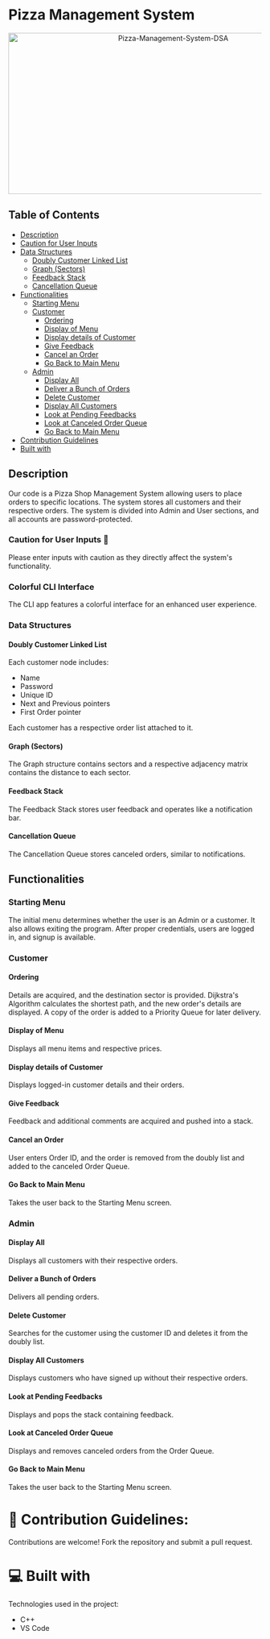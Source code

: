 # Pizza Management System

<p align="center">
<img src="https://socialify.git.ci/Mohid-Anwar/Pizza-Management-System-DSA/image?font=KoHo&language=1&name=1&owner=1&pattern=Brick%20Wall&theme=Auto" alt="Pizza-Management-System-DSA" width="640" height="320" />
</p>

  ## Table of Contents
- [Description](#description)
- [Caution for User Inputs](#caution-for-user-inputs-🚨)
- [Data Structures](#data-structures)
  - [Doubly Customer Linked List](#doubly-customer-linked-list)
  - [Graph (Sectors)](#graph-sectors)
  - [Feedback Stack](#feedback-stack)
  - [Cancellation Queue](#cancellation-queue)
- [Functionalities](#functionalities)
  - [Starting Menu](#starting-menu)
  - [Customer](#customer)
    - [Ordering](#ordering)
    - [Display of Menu](#display-of-menu)
    - [Display details of Customer](#display-details-of-customer)
    - [Give Feedback](#give-feedback)
    - [Cancel an Order](#cancel-an-order)
    - [Go Back to Main Menu](#go-back-to-main-menu)
  - [Admin](#admin)
    - [Display All](#display-all)
    - [Deliver a Bunch of Orders](#deliver-a-bunch-of-orders)
    - [Delete Customer](#delete-customer)
    - [Display All Customers](#display-all-customers)
    - [Look at Pending Feedbacks](#look-at-pending-feedbacks)
    - [Look at Canceled Order Queue](#look-at-canceled-order-queue)
    - [Go Back to Main Menu](#go-back-to-main-menu)
- [Contribution Guidelines](#-contribution-guidelines)
- [Built with](#💻-built-with)

## Description
Our code is a Pizza Shop Management System allowing users to place orders to specific locations. The system stores all customers and their respective orders. The system is divided into Admin and User sections, and all accounts are password-protected.

### Caution for User Inputs 🚨
Please enter inputs with caution as they directly affect the system's functionality.

### Colorful CLI Interface
The CLI app features a colorful interface for an enhanced user experience.

### Data Structures

#### Doubly Customer Linked List
Each customer node includes:
- Name
- Password
- Unique ID
- Next and Previous pointers
- First Order pointer

Each customer has a respective order list attached to it.

#### Graph (Sectors)
The Graph structure contains sectors and a respective adjacency matrix contains the distance to each sector.

#### Feedback Stack
The Feedback Stack stores user feedback and operates like a notification bar.

#### Cancellation Queue
The Cancellation Queue stores canceled orders, similar to notifications.

## Functionalities

### Starting Menu
The initial menu determines whether the user is an Admin or a customer. It also allows exiting the program. After proper credentials, users are logged in, and signup is available.

### Customer

#### Ordering
Details are acquired, and the destination sector is provided. Dijkstra's Algorithm calculates the shortest path, and the new order's details are displayed. A copy of the order is added to a Priority Queue for later delivery.

#### Display of Menu
Displays all menu items and respective prices.

#### Display details of Customer
Displays logged-in customer details and their orders.

#### Give Feedback
Feedback and additional comments are acquired and pushed into a stack.

#### Cancel an Order
User enters Order ID, and the order is removed from the doubly list and added to the canceled Order Queue.

#### Go Back to Main Menu
Takes the user back to the Starting Menu screen.

### Admin

#### Display All
Displays all customers with their respective orders.

#### Deliver a Bunch of Orders
Delivers all pending orders.

#### Delete Customer
Searches for the customer using the customer ID and deletes it from the doubly list.

#### Display All Customers
Displays customers who have signed up without their respective orders.

#### Look at Pending Feedbacks
Displays and pops the stack containing feedback.

#### Look at Canceled Order Queue
Displays and removes canceled orders from the Order Queue.


#### Go Back to Main Menu
Takes the user back to the Starting Menu screen.


# 🍰 Contribution Guidelines:</h2>

Contributions are welcome! Fork the repository and submit a pull request.
  
# 💻 Built with

Technologies used in the project:

*   C++
*   VS Code

